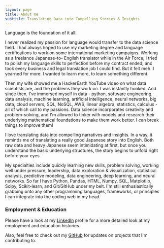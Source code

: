 ```yaml
---
layout: page
title: About me
subtitle: Translating Data into Compelling Stories & Insights
---
```


Language is the foundation of it all.

I never realized my passion for language would transfer to the data science field. I had always hoped to use my marketing
degree and language certifications to work on some international marketing campaigns. Working as a freelance Japanese-to-
English translator while in the Air Force, I tried to polish my language skills to perfection before my contract ended, and
took every business and legal translation job I could find. But it felt meh. I yearned for more. I wanted to learn more, to
learn something different.

Then my wife showed me a HackerEarth YouTube video on what data scientists are, and the problems they work on. I was instantly
hooked. And since then, I've immersed myself in data - python, software engineering, data analysis, machine learning,
artificial intelligence, neural networks, big data, cloud servers, SQL, NoSQL, AWS, linear algebra, statistics, calculus - all
of which call to my passions. Data science incorporates creativity and problem-solving, and I'm allowed to tinker with models
and research their underlying mathematical foundations to make them work better. I can break things to improve them!

I love translating data into compelling narratives and insights. In a way, it reminds me of translating a really good Japanese
story into English. Both raw data and heavy Japanese seem intimidating at first, but once you understand the basic underlying
structures, the story begins to unfold right before your eyes.

My specialties include quickly learning new skills, problem solving, working well under pressure, leadership, data exploration
& visualization, statistical analysis, predictive modeling, data engineering, deep learning, and neural networks. So far I have 
Python, Pandas, HTML, Numpy, SQL, Matplotlib, Scipy, Scikit-learn, and Git/GitHub under my belt. I'm still enthusiastically
grabbing onto any other programming languages, frameworks, or principles I can integrate into the coding web in my head.

### Employment & Education

Please have a look at my [LinkedIn](https://www.linkedin.com/in/nick-burkhalter-4b0377108/) profile for a more detailed look at my employment and education histories.

Also, feel free to check out my [GitHub](https://github.com/Nburkhal) for updates on projects that I'm contributing to.
